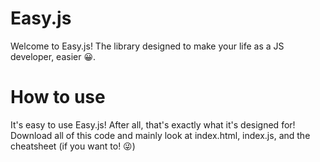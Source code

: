 # Easy.js

Welcome to Easy.js! The library designed to make your life as a JS developer, easier 😀.

# How to use

It's easy to use Easy.js! After all, that's exactly what it's designed for! Download all of this code and mainly look at index.html, index.js, and the cheatsheet (if you want to! 😜)
